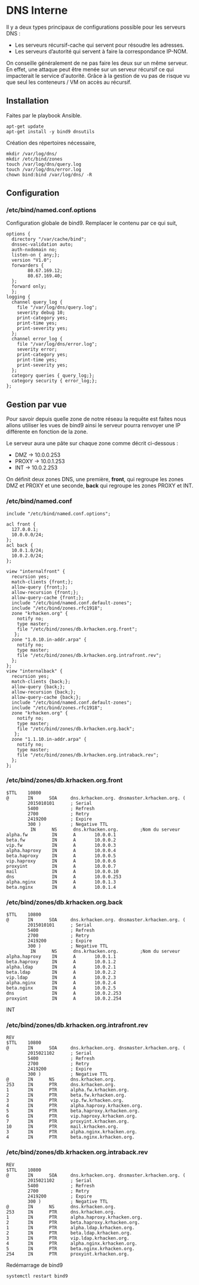 # DNS Interne

Il y a deux types principaux de configurations possible pour les serveurs DNS :
- Les serveurs récursif-cache qui servent pour résoudre les adresses.
- Les serveurs d’autorité qui servent à faire la correspondance IP-NOM.

On conseille généralement de ne pas faire les deux sur un même serveur. En effet, une attaque peut être menée sur un serveur récursif ce qui impacterait le service d'autorité. Grâce à la gestion de vu pas de risque vu que seul les conteneurs / VM on accès au récursif.

## Installation
Faites par le playbook Ansible.

```
apt-get update
apt-get install -y bind9 dnsutils
```
Création des répertoires nécessaire,
```
mkdir /var/log/dns/
mkdir /etc/bind/zones
touch /var/log/dns/query.log
touch /var/log/dns/error.log
chown bind:bind /var/log/dns/ -R
```

## Configuration

### /etc/bind/named.conf.options
Configuration globale de bind9. Remplacer le contenu par ce qui suit,
```
options {
  directory "/var/cache/bind";
  dnssec-validation auto;
  auth-nxdomain no;
  listen-on { any;};
  version "V1.0";
  forwarders {
        80.67.169.12;
        80.67.169.40;
  };
  forward only;
  };
logging {
  channel query_log {
    file "/var/log/dns/query.log";
    severity debug 10;
    print-category yes;
    print-time yes;
    print-severity yes;
  };
  channel error_log {
    file "/var/log/dns/error.log";
    severity error;
    print-category yes;
    print-time yes;
    print-severity yes;
  };
  category queries { query_log;};
  category security { error_log;};
};
```

## Gestion par vue
Pour savoir depuis quelle zone de notre réseau la requête est faites nous allons utiliser les vues de bind9 ainsi le serveur pourra renvoyer une IP différente en fonction de la zone.

Le serveur aura une pâte sur chaque zone comme décrit ci-dessous :
- DMZ -> 10.0.0.253
- PROXY -> 10.0.1.253
- INT -> 10.0.2.253

On définit deux zones DNS, une première, **front**, qui regroupe les zones DMZ et PROXY et une seconde, **back** qui regroupe les zones PROXY et INT.

### /etc/bind/named.conf
```
include "/etc/bind/named.conf.options";

acl front {
  127.0.0.1;
  10.0.0.0/24;
};
acl back {
  10.0.1.0/24;
  10.0.2.0/24;
};

view "internalfront" {
  recursion yes;
  match-clients {front;};
  allow-query {front;};
  allow-recursion {front;};
  allow-query-cache {front;};
  include "/etc/bind/named.conf.default-zones";
  include "/etc/bind/zones.rfc1918";
  zone "krhacken.org" {
    notify no;
    type master;
    file "/etc/bind/zones/db.krhacken.org.front";
   };
  zone "1.0.10.in-addr.arpa" {
    notify no;
    type master;
    file "/etc/bind/zones/db.krhacken.org.intrafront.rev";
  };
};
view "internalback" {
  recursion yes;
  match-clients {back;};
  allow-query {back;};
  allow-recursion {back;};
  allow-query-cache {back;};
  include "/etc/bind/named.conf.default-zones";
  include "/etc/bind/zones.rfc1918";
  zone "krhacken.org" {
    notify no;
    type master;
    file "/etc/bind/zones/db.krhacken.org.back";
   };
  zone "1.1.10.in-addr.arpa" {
    notify no;
    type master;
    file "/etc/bind/zones/db.krhacken.org.intraback.rev";
  };
};
```

### /etc/bind/zones/db.krhacken.org.front
```
$TTL    10800
@       IN      SOA     dns.krhacken.org. dnsmaster.krhacken.org. (
        2015010101      ; Serial
        5400            ; Refresh
        2700            ; Retry
        2419200         ; Expire
        300 )           ; Negative TTL
         IN      NS      dns.krhacken.org.        ;Nom du serveur
alpha.fw         IN      A       10.0.0.1
beta.fw          IN      A       10.0.0.2
vip.fw           IN      A       10.0.0.3
alpha.haproxy    IN      A       10.0.0.4
beta.haproxy     IN      A       10.0.0.5
vip.haproxy      IN      A       10.0.0.6
proxyint         IN      A       10.0.0.7
mail             IN      A       10.0.0.10
dns              IN      A       10.0.0.253
alpha.nginx      IN      A       10.0.1.3
beta.nginx       IN      A       10.0.1.4
```

### /etc/bind/zones/db.krhacken.org.back
```
$TTL    10800
@       IN      SOA     dns.krhacken.org. dnsmaster.krhacken.org. (
        2015010101      ; Serial
        5400            ; Refresh
        2700            ; Retry
        2419200         ; Expire
        300 )           ; Negative TTL
         IN      NS      dns.krhacken.org.        ;Nom du serveur
alpha.haproxy    IN      A       10.0.1.1
beta.haproxy     IN      A       10.0.1.2
alpha.ldap       IN      A       10.0.2.1
beta.ldap        IN      A       10.0.2.2
vip.ldap         IN      A       10.0.2.3
alpha.nginx      IN      A       10.0.2.4
beta.nginx       IN      A       10.0.2.5
dns              IN      A       10.0.2.253
proxyint         IN      A       10.0.2.254
```

INT

### /etc/bind/zones/db.krhacken.org.intrafront.rev
```
REV
$TTL    10800
@       IN      SOA     dns.krhacken.org. dnsmaster.krhacken.org. (
        2015021102      ; Serial
        5400            ; Refresh
        2700            ; Retry
        2419200         ; Expire
        300 )           ; Negative TTL
@       IN      NS      dns.krhacken.org.
253     IN      PTR     dns.krhacken.org.
1       IN      PTR     alpha.fw.krhacken.org.
2       IN      PTR     beta.fw.krhacken.org.
3       IN      PTR     vip.fw.krhacken.org.
4       IN      PTR     alpha.haproxy.krhacken.org.
5       IN      PTR     beta.haproxy.krhacken.org.
6       IN      PTR     vip.haproxy.krhacken.org.
7       IN      PTR     proxyint.krhacken.org.
10      IN      PTR     mail.krhacken.org.
3       IN      PTR     alpha.nginx.krhacken.org.
4       IN      PTR     beta.nginx.krhacken.org.
```


### /etc/bind/zones/db.krhacken.org.intraback.rev
```
REV
$TTL    10800
@       IN      SOA     dns.krhacken.org. dnsmaster.krhacken.org. (
        2015021102      ; Serial
        5400            ; Refresh
        2700            ; Retry
        2419200         ; Expire
        300 )           ; Negative TTL
@       IN      NS      dns.krhacken.org.
253     IN      PTR     dns.krhacken.org.
1       IN      PTR     alpha.haproxy.krhacken.org.
2       IN      PTR     beta.haproxy.krhacken.org.
1       IN      PTR     alpha.ldap.krhacken.org.
2       IN      PTR     beta.ldap.krhacken.org.
3       IN      PTR     vip.ldap.krhacken.org.
4       IN      PTR     alpha.nginx.krhacken.org.
5       IN      PTR     beta.nginx.krhacken.org.
254     IN      PTR     proxyint.krhacken.org.
```

Redémarrage de bind9
```
systemctl restart bind9
```
